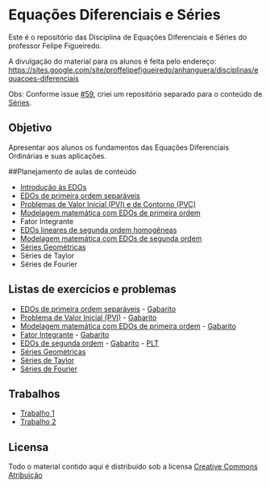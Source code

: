 # Equações Diferenciais e Séries

Este é o repositório das Disciplina de Equações Diferenciais e Séries do professor Felipe Figueiredo.

A divulgação do material para os alunos é feita pelo endereço: https://sites.google.com/site/proffelipefigueiredo/anhanguera/disciplinas/equacoes-diferenciais

Obs: Conforme issue [#59](https://github.com/philsf/EDO/issues/59), criei um repositório separado para o conteúdo de [Séries](https://github.com/philsf/Series).

## Objetivo

Apresentar aos alunos os fundamentos das Equações Diferenciais Ordinárias e suas aplicações.

##Planejamento de aulas de conteúdo

* [Introdução às EDOs](https://github.com/philsf/EDO/raw/master/Notas_de_aula/EDO-Notas_de_aula-intro.pdf)
* [EDOs de primeira ordem separáveis](https://github.com/philsf/EDO/raw/master/Notas_de_aula/EDO-Notas_de_aula-1ordem_separaveis.pdf)
* [Problemas de Valor Inicial (PVI) e de Contorno (PVC)](https://github.com/philsf/EDO/raw/master/Notas_de_aula/EDO-Notas_de_aula-PVI_PVC.pdf)
* [Modelagem matemática com EDOs de primeira ordem](https://github.com/philsf/EDO/raw/master/Notas_de_aula/EDO-Notas_de_aula-modelagem_1ordem.pdf)
* Fator Integrante
* [EDOs lineares de segunda ordem homogêneas](https://github.com/philsf/EDO/raw/master/Notas_de_aula/EDO-Notas_de_aula-2ordem_homogeneas.pdf)
* [Modelagem matemática com EDOs de segunda ordem](https://github.com/philsf/EDO/raw/master/Notas_de_aula/EDO-Notas_de_aula-modelagem_2ordem.pdf)
* [Séries Geométricas](https://github.com/philsf/Series/raw/master/Notas_de_aula/Series-Geometricas.pdf)
* Séries de Taylor
* Séries de Fourier

## Listas de exercícios e problemas

* [EDOs de primeira ordem separáveis](https://github.com/philsf/EDO/raw/master/Listas/EDO-lista-1ordem_separaveis-exercicios.pdf) - [Gabarito](https://github.com/philsf/EDO/raw/master/Listas/EDO-lista-1ordem_separaveis-gabarito.pdf)
* [Problema de Valor Inicial (PVI)](https://github.com/philsf/EDO/raw/master/Listas/EDO-lista-PVI_Campos-exercicios.pdf) - [Gabarito](https://github.com/philsf/EDO/raw/master/Listas/EDO-lista-PVI_Campos-gabarito.pdf)
* [Modelagem matemática com EDOs de primeira ordem](https://github.com/philsf/EDO/raw/master/Listas/EDO-lista-modelagem_1ordem-exercicios.pdf) - [Gabarito](https://github.com/philsf/EDO/raw/master/Listas/EDO-lista-modelagem_1ordem-gabarito.pdf)
* [Fator Integrante](https://github.com/philsf/EDO/raw/master/Listas/EDO-lista-fator_integrante-exercicios.pdf) - [Gabarito](https://github.com/philsf/EDO/raw/master/Listas/EDO-lista-fator_integrante-gabarito.pdf)
* [EDOs de segunda ordem](https://github.com/philsf/EDO/raw/master/Listas/EDO-lista-2ordem-exercicios.pdf) - [Gabarito](https://github.com/philsf/EDO/raw/master/Listas/EDO-lista-2ordem-gabarito.pdf) -  [PLT](https://docs.google.com/document/d/1-BmiUVAdVN5nerjWv8Py_ce-ctnKoDW8lAwk0wB5lTA/export?format=pdf)
* [Séries Geométricas](https://docs.google.com/document/d/1SzDV6EnP5WM0Ysb1eURae9CrinNkMA0r0BomVyj8CFQ/export?format=pdf)
* [Séries de Taylor](https://docs.google.com/document/d/1XzQs6j4Ad07F6rBgE0AOMT9aIAoSHnYt9xfN3jVWtV4/export?format=pdf)
* [Séries de Fourier](https://docs.google.com/document/d/1j4BB95YHOSrUqWTZldF9OmlnJR9yxL-ms233grEE-KM/export?format=pdf)

## Trabalhos

* [Trabalho 1](https://github.com/philsf/EDO/raw/master/Trabalhos/EDO-Trabalho1.pdf)
* [Trabalho 2](https://github.com/philsf/EDO/raw/master/Trabalhos/EDO-Trabalho2.pdf)

## Licensa
Todo o material contido aqui é distribuído sob a licensa [Creative Commons Atribuição](http://creativecommons.org/licenses/by/4.0/deed.pt_BR)

